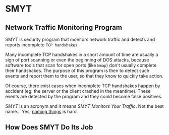 # SMYT

## Network Traffic Monitoring Program

SMYT is security program that monitors network traffic and detects and reports incomplete `TCP handshakes`.

Many incomplete TCP handshakes in a short amount of time are usually a sign of port scanning or even the beginning
of DOS attacks, because software tools that scan for open ports (like `Nmap`) don't usually complete their handshakes.
The purpose of this program is then to detect such events and report them to the user, so that they know to quickly
take action.

Of course, there exist cases when incomplete TCP handshakes happen by accident (eg. the server or the client
crashed in the meantime). These events are detected by the program and they *could* become false positives.

*SMYT* is an acronym and it means *SMYT Monitors Your Traffic*. Not the best name... Yes,
[naming things](https://martinfowler.com/bliki/TwoHardThings.html) is hard.

## How Does SMYT Do Its Job

<!-- dnf install libpcap-devel.x86_64 -->
<!-- dnf install libnotify-devel.x86_64 -->
<!-- dnf install glib2-devel.x86_64 -->
<!-- dnf install notification-daemon.x86_64 -->

<!-- apt install libpcap-dev -->
